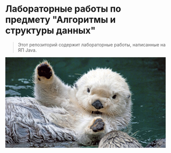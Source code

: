 # Лабораторные работы по предмету "Алгоритмы и структуры данных"

> Этот репозиторий содержит лабораторные работы, написанные на ЯП Java.

![Фото](images/animal.jpg)